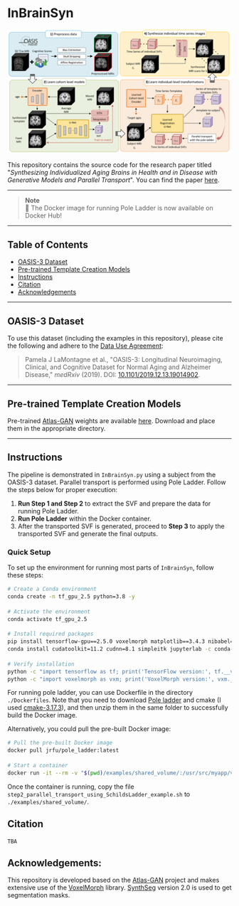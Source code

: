 # InBrainSyn

![Pipeline](./figs/pipeline.png)

This repository contains the source code for the research paper titled "*Synthesizing Individualized Aging Brains in Health and in Disease with Generative Models and Parallel Transport*". You can find the paper [here](xxx).

---

> **Note**  
> 🚀 The Docker image for running Pole Ladder is now available on Docker Hub!

---

## Table of Contents
- [OASIS-3 Dataset](#oasis-3-dataset)
- [Pre-trained Template Creation Models](#pre-trained-template-creation-models)
- [Instructions](#instructions)
- [Citation](#citation)
- [Acknowledgements](#acknowledgements)

---

## OASIS-3 Dataset

To use this dataset (including the examples in this repository), please cite the following and adhere to the [Data Use Agreement](https://www.oasis-brains.org/#access):

> Pamela J LaMontagne et al., "OASIS-3: Longitudinal Neuroimaging, Clinical, and Cognitive Dataset for Normal Aging and Alzheimer Disease," *medRxiv* (2019). DOI: [10.1101/2019.12.13.19014902](https://doi.org/10.1101/2019.12.13.19014902).

---

## Pre-trained Template Creation Models

Pre-trained [Atlas-GAN](https://github.com/neel-dey/Atlas-GAN) weights are available [here](https://github.com/Fjr9516/InBrainSyn/releases/tag/v1.0.0). Download and place them in the appropriate directory.

---

## Instructions

The pipeline is demonstrated in `InBrainSyn.py` using a subject from the OASIS-3 dataset. Parallel transport is performed using Pole Ladder. Follow the steps below for proper execution:

1. **Run Step 1 and Step 2** to extract the SVF and prepare the data for running Pole Ladder.
2. **Run Pole Ladder** within the Docker container.
3. After the transported SVF is generated, proceed to **Step 3** to apply the transported SVF and generate the final outputs.

### Quick Setup
To set up the environment for running most parts of `InBrainSyn`, follow these steps:

```bash
# Create a Conda environment
conda create -n tf_gpu_2.5 python=3.8 -y

# Activate the environment
conda activate tf_gpu_2.5

# Install required packages
pip install tensorflow-gpu==2.5.0 voxelmorph matplotlib==3.4.3 nibabel==3.2.1 scikit-image==0.18.3 scipy==1.5.4 pandas==1.2.3 numpy==1.19.5 tensorflow-addons==0.13.0
conda install cudatoolkit=11.2 cudnn=8.1 simpleitk jupyterlab -c conda-forge

# Verify installation
python -c "import tensorflow as tf; print('TensorFlow version:', tf.__version__)"
python -c "import voxelmorph as vxm; print('VoxelMorph version:', vxm.__version__)"
```

For running pole ladder, you can use Dockerfile in the directory `./Dockerfiles`. Note that you need to download [Pole ladder](http://www-sop.inria.fr/teams/asclepios/software/LCClogDemons/Ladder.tar.gz) and cmake (I used [cmake-3.17.3](https://cmake.org/files/v3.17/)), and then unzip them in the same folder to successfully build the Docker image. 

Alternatively, you could pull the pre-built Docker image:

```bash
# Pull the pre-built Docker image
docker pull jrfu/pole_ladder:latest

# Start a container
docker run -it --rm -v "$(pwd)/examples/shared_volume/:/usr/src/myapp/volume/" --name c1_ladder jrfu/pole_ladder:latest
```

Once the container is running, copy the file `step2_parallel_transport_using_SchildsLadder_example.sh` to `./examples/shared_volume/`.

## Citation
```
TBA
```

## Acknowledgements:
This repository is developed based on the [Atlas-GAN](https://github.com/neel-dey/Atlas-GAN) project and makes extensive use of the [VoxelMorph](https://github.com/voxelmorph/voxelmorph) library. [SynthSeg](https://github.com/BBillot/SynthSeg) version 2.0 is used to get segmentation masks. 

